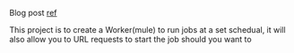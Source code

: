 Blog post [ref](http://blog.ehdev.io/blog/2013/10/17/testdouble-scheduled-tasks/)

This project is to create a Worker(mule) to run jobs at a set schedual, it will also allow you to URL requests to start the job should you want to
